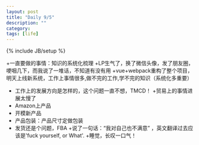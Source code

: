 ```yaml
---
layout: post
title: "Daily 9/5"
description: ""
category: 
tags: [life]
---
```

{% include JB/setup %}

+一直要做的事情：知识的系统化梳理
+LP生气了，换了微信头像，发了朋友圈，哽咽几下，而我说了一堆话，不知道有没有用
+vue+webpack重构了整个项目，明天上线新系统，工作上事情很多,做不完的工作,学不完的知识（系统化多重要）
 - 工作上的发展方向是怎样的，这个问题一直不想，TMCD！
+贸易上的事情进展太慢了
 - Amazon上产品
 - 开模新产品
 - 产品包装：产品尺寸定做包装
 - 发货还是个问题，FBA
+说了一句话：“我对自己也不满意” ，英文翻译过去应该是'fuck yourself, or What'. 
+睡觉，长叹一口气！
